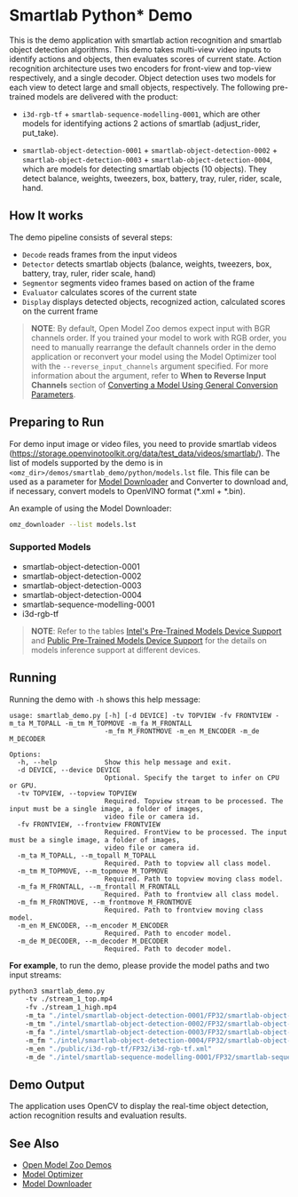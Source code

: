 # Smartlab Python\* Demo

This is the demo application with smartlab action recognition and smartlab object detection algorithms.
This demo takes multi-view video inputs to identify actions and objects, then evaluates scores of current state.
Action recognition architecture uses two encoders for front-view and top-view respectively, and a single decoder.
Object detection uses two models for each view to detect large and small objects, respectively.
The following pre-trained models are delivered with the product:

* `i3d-rgb-tf` + `smartlab-sequence-modelling-0001`, which are other models for identifying actions 2 actions of smartlab (adjust_rider, put_take).

* `smartlab-object-detection-0001` + `smartlab-object-detection-0002` + `smartlab-object-detection-0003` + `smartlab-object-detection-0004`, which are models for detecting smartlab objects (10 objects). They detect balance, weights, tweezers, box, battery, tray, ruler, rider, scale, hand.

## How It works

The demo pipeline consists of several steps:

* `Decode` reads frames from the input videos
* `Detector` detects smartlab objects (balance, weights, tweezers, box, battery, tray, ruler, rider scale, hand)
* `Segmentor` segments video frames based on action of the frame
* `Evaluator` calculates scores of the current state
* `Display` displays detected objects, recognized action, calculated scores on the current frame


> **NOTE**: By default, Open Model Zoo demos expect input with BGR channels order. If you trained your model to work with RGB order, you need to manually rearrange the default channels order in the demo application or reconvert your model using the Model Optimizer tool with the `--reverse_input_channels` argument specified. For more information about the argument, refer to **When to Reverse Input Channels** section of [Converting a Model Using General Conversion Parameters](https://docs.openvino.ai/latest/openvino_docs_MO_DG_prepare_model_convert_model_Converting_Model.html#general-conversion-parameters).

## Preparing to Run
For demo input image or video files, you need to provide smartlab videos (https://storage.openvinotoolkit.org/data/test_data/videos/smartlab/).
The list of models supported by the demo is in `<omz_dir>/demos/smartlab_demo/python/models.lst` file.
This file can be used as a parameter for [Model Downloader](../../../tools/model_tools/README.md) and Converter to download and, if necessary, convert models to OpenVINO format (\*.xml + \*.bin).

An example of using the Model Downloader:

```sh
omz_downloader --list models.lst
```

### Supported Models
* smartlab-object-detection-0001
* smartlab-object-detection-0002
* smartlab-object-detection-0003
* smartlab-object-detection-0004
* smartlab-sequence-modelling-0001
* i3d-rgb-tf

> **NOTE**: Refer to the tables [Intel's Pre-Trained Models Device Support](../../../models/intel/device_support.md) and [Public Pre-Trained Models Device Support](../../../models/public/device_support.md) for the details on models inference support at different devices.

## Running

Running the demo with `-h` shows this help message:
```
usage: smartlab_demo.py [-h] [-d DEVICE] -tv TOPVIEW -fv FRONTVIEW -m_ta M_TOPALL -m_tm M_TOPMOVE -m_fa M_FRONTALL
                        -m_fm M_FRONTMOVE -m_en M_ENCODER -m_de M_DECODER

Options:
  -h, --help            Show this help message and exit.
  -d DEVICE, --device DEVICE
                        Optional. Specify the target to infer on CPU or GPU.
  -tv TOPVIEW, --topview TOPVIEW
                        Required. Topview stream to be processed. The input must be a single image, a folder of images,
                        video file or camera id.
  -fv FRONTVIEW, --frontview FRONTVIEW
                        Required. FrontView to be processed. The input must be a single image, a folder of images,
                        video file or camera id.
  -m_ta M_TOPALL, --m_topall M_TOPALL
                        Required. Path to topview all class model.
  -m_tm M_TOPMOVE, --m_topmove M_TOPMOVE
                        Required. Path to topview moving class model.
  -m_fa M_FRONTALL, --m_frontall M_FRONTALL
                        Required. Path to frontview all class model.
  -m_fm M_FRONTMOVE, --m_frontmove M_FRONTMOVE
                        Required. Path to frontview moving class model.
  -m_en M_ENCODER, --m_encoder M_ENCODER
                        Required. Path to encoder model.
  -m_de M_DECODER, --m_decoder M_DECODER
                        Required. Path to decoder model.
```

**For example**, to run the demo, please provide the model paths and two input streams:

```sh
python3 smartlab_demo.py
    -tv ./stream_1_top.mp4
    -fv ./stream_1_high.mp4
    -m_ta "./intel/smartlab-object-detection-0001/FP32/smartlab-object-detection-0001.xml"
    -m_tm "./intel/smartlab-object-detection-0002/FP32/smartlab-object-detection-0002.xml"
    -m_fa "./intel/smartlab-object-detection-0003/FP32/smartlab-object-detection-0003.xml"
    -m_fm "./intel/smartlab-object-detection-0004/FP32/smartlab-object-detection-0004.xml"
    -m_en "./public/i3d-rgb-tf/FP32/i3d-rgb-tf.xml"
    -m_de "./intel/smartlab-sequence-modelling-0001/FP32/smartlab-sequence-modelling-0001.xml"
```

## Demo Output

The application uses OpenCV to display the real-time object detection, action recognition results and evaluation results.

## See Also

* [Open Model Zoo Demos](../../README.md)
* [Model Optimizer](https://docs.openvinotoolkit.org/latest/_docs_MO_DG_Deep_Learning_Model_Optimizer_DevGuide.html)
* [Model Downloader](../../../tools/model_tools/README.md)
